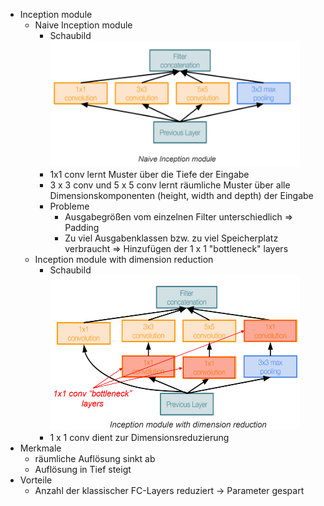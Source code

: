 - Inception module 
	- Naive Inception module 
		- Schaubild <img src="https://github.com/ICH-BIN-HXM/images_Softwarearchitekturen/blob/main/Snipaste_2023-11-20_20-37-56.png?raw=" width="400" /> 
		- 1x1 conv lernt Muster über die Tiefe der Eingabe 
		- 3 x 3 conv und 5 x 5 conv lernt räumliche Muster über alle Dimensionskomponenten (height, width and depth) der Eingabe 
		- Probleme 
			- Ausgabegrößen vom einzelnen Filter unterschiedlich $\Longrightarrow$ Padding 
			- Zu viel Ausgabenklassen bzw. zu viel Speicherplatz verbraucht $\Longrightarrow$ Hinzufügen der 1 x 1 "bottleneck" layers 
	- Inception module with dimension reduction 
		- Schaubild <img src="https://github.com/ICH-BIN-HXM/images_Softwarearchitekturen/blob/main/Snipaste_2023-11-20_20-45-24.png?raw=" width="400" /> 
		- 1 x 1 conv dient zur Dimensionsreduzierung 
- Merkmale 
	- räumliche Auflösung sinkt ab 
	- Auflösung in Tief steigt 
- Vorteile 
	- Anzahl der klassischer FC-Layers reduziert -> Parameter gespart 